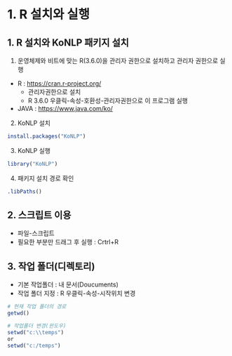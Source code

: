 # 1. R 설치와 실행 

## 1. R 설치와 KoNLP 패키지 설치
1. 운영체제와 비트에 맞는 R(3.6.0)을 관리자 권한으로 설치하고 관리자 권한으로 실행
- R : https://cran.r-project.org/
  * 관리자권한으로 설치
  * R 3.6.0 우클릭-속성-호환성-관리자권한으로 이 프로그램 실행
- JAVA : https://www.java.com/ko/

2. KoNLP 설치
```R
install.packages("KoNLP")
```
3. KoNLP 실행
```R
library("KoNLP")
```

4. 패키지 설치 경로 확인
```R
.libPaths()
```


## 2. 스크립트 이용
- 파일-스크립트
- 필요한 부분만 드래그 후 실행 : Crtrl+R

## 3. 작업 폴더(디렉토리)
- 기본 작업폴더 : 내 문서(Doucuments)
- 작업 폴더 지정 : R 우클릭-속성-시작위치 변경

```R
# 현재 작업 폴더의 경로
getwd()

# 작업폴더 변경(윈도우) 
setwd("c:\\temps")
or
setwd("c:/temps")
```

